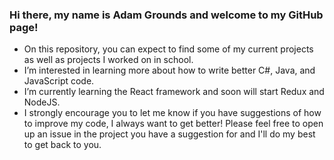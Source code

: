 ### Hi there, my name is Adam Grounds and welcome to my GitHub page!
- On this repository, you can expect to find some of my current projects as well as projects I worked on in school.
- I’m interested in learning more about how to write better C#, Java, and JavaScript code.
- I’m currently learning the React framework and soon will start Redux and NodeJS.
- I strongly encourage you to let me know if you have suggestions of how to improve my code, I always want to get better! 
Please feel free to open up an issue in the project you have a suggestion for and I'll do my best to get back to you.

<!---
agrounds000/agrounds000 is a ✨ special ✨ repository because its `README.md` (this file) appears on your GitHub profile.
You can click the Preview link to take a look at your changes.
--->
